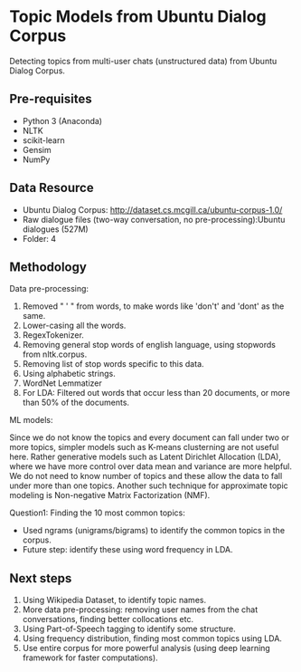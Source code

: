 # Topic Models from Ubuntu Dialog Corpus

Detecting topics from multi-user chats (unstructured data) from Ubuntu Dialog Corpus.


## Pre-requisites

- Python 3 (Anaconda)
- NLTK
- scikit-learn
- Gensim
- NumPy

## Data Resource

- Ubuntu Dialog Corpus: http://dataset.cs.mcgill.ca/ubuntu-corpus-1.0/
- Raw dialogue files (two-way conversation, no pre-processing):Ubuntu dialogues (527M)
- Folder: 4

## Methodology

Data pre-processing: 

1) Removed " ' " from words, to make words like 'don't' and 'dont' as the same.
2) Lower-casing all the words.
3) RegexTokenizer.
4) Removing general stop words of english language, using stopwords from nltk.corpus.
5) Removing list of stop words specific to this data.
6) Using alphabetic strings.
7) WordNet Lemmatizer
7) For LDA: Filtered out words that occur less than 20 documents, or more than 50% of the documents.

ML models:

Since we do not know the topics and every document can fall under two or more topics, simpler models such as K-means clusterning are not useful here. Rather generative models such as Latent Dirichlet Allocation (LDA), where we have more control over data mean and variance are more helpful. We do not need to know number of topics and these allow the data to fall under more than one topics. Another such technique for approximate topic modeling is Non-negative Matrix Factorization (NMF).

Question1: Finding the 10 most common topics:
- Used ngrams (unigrams/bigrams) to identify the common topics in the corpus.
- Future step: identify these using word frequency in LDA.

## Next steps

1. Using Wikipedia Dataset, to identify topic names.
2. More data pre-processing: removing user names from the chat conversations, finding better collocations etc.
3. Using Part-of-Speech tagging to identify some structure.
4. Using frequency distribution, finding most common topics using LDA.
5. Use entire corpus for more powerful analysis (using deep learning framework for faster computations).
